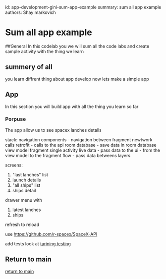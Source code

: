 id: app-development-gini-sum-app-example
summary: sum all app example
authors: Shay markovich

# Sum all app example
<!-- ------------------------ -->
##General
In this codelab you we will sum all the code labs and create sample activity with the thing we learn

<!-- ------------------------ -->
## summery of all
you learn diffrent thing about app develop now lets make a simple app

<!-- ------------------------ -->
## App
In this section you will build app with all the thing you learn so far

### Porpuse
The app allow us to see spacex lanches details


stack:
navigation components - navigation between fragment
newtwork calls retrofit - calls to the api
room database - save data in room database
view model
fragment
single activity
live data - pass data to the ui - from the view model to the fragment
flow - pass data betweens layers

screens:
1. "last lanches" list
2. launch details
2. "all ships" list
3. ships detail

drawer menu with
1. latest lanches
2. ships

refresh to reload

use https://github.com/r-spacex/SpaceX-API

add tests look at
[tarining testing](https://developer.android.com/codelabs/advanced-android-kotlin-training-testing-basics#0)

<!-- ------------------------ -->
## Return to main
[return to main](../)